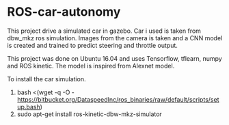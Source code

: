 # ROS-car-autonomy

This project drive a simulated car in gazebo. Car i used is taken from dbw_mkz ros simulation. Images from the camera is taken and a CNN model is created and trained to predict steering and throttle output.

This project was done on Ubuntu 16.04 and uses Tensorflow, tflearn, numpy and ROS kinetic.
The model is inspired from Alexnet model.

To install the car simulation.
1. bash <(wget -q -O - https://bitbucket.org/DataspeedInc/ros_binaries/raw/default/scripts/setup.bash)
2. sudo apt-get install ros-kinetic-dbw-mkz-simulator
